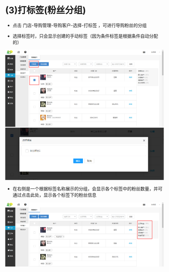 # (3)打标签(粉丝分组)

*   点击 门店-导购管理-导购客户-选择-打标签 ，可进行导购粉丝的分组

*   选择标签时，只会显示创建的手动标签（因为条件标签是根据条件自动分配的）

![](images/guide7.jpg)
![](images/guide8.jpg)
* 在右侧是一个根据标签名称展示的分组，会显示各个标签中的粉丝数量，并可通过点击此处，显示各个标签下的粉丝信息

![](images/guide9.jpg)

